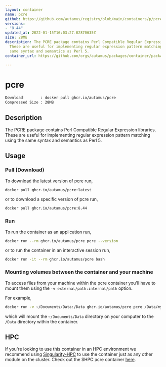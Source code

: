 ```yaml
---
layout: container
name: pcre
github: https://github.com/autamus/registry/blob/main/containers/p/pcre/spack.yaml
versions:
- "8.44"
updated_at: 2022-01-15T16:03:27.02870635Z
size: 28MB
description: The PCRE package contains Perl Compatible Regular Expression libraries.
  These are useful for implementing regular expression pattern matching using the
  same syntax and semantics as Perl 5.
container_url: https://github.com/orgs/autamus/packages/container/package/pcre

---
```

# pcre
```bash 
Download        : docker pull ghcr.io/autamus/pcre
Compressed Size : 28MB
```

## Description
The PCRE package contains Perl Compatible Regular Expression libraries. These are useful for implementing regular expression pattern matching using the same syntax and semantics as Perl 5.

## Usage
### Pull (Download)
To download the latest version of pcre run,

```bash
docker pull ghcr.io/autamus/pcre:latest
```

or to download a specific version of pcre run,

```bash
docker pull ghcr.io/autamus/pcre:8.44
```
### Run
To run the container as an application run,
```bash
docker run --rm ghcr.io/autamus/pcre pcre --version
```

or to run the container in an interactive session run,
```bash
docker run -it --rm ghcr.io/autamus/pcre bash
```

### Mounting volumes between the container and your machine
To access files from your machine within the pcre container you'll have to mount them using the `-v external/path:internal/path` option.

For example,
```bash
docker run -v ~/Documents/Data:/Data ghcr.io/autamus/pcre pcre /Data/myData.csv
```
which will mount the `~/Documents/Data` directory on your computer to the `/Data` directory within the container.

## HPC
If you're looking to use this container in an HPC environment we recommend using [Singularity-HPC](https://singularity-hpc.readthedocs.io) to use the container just as any other module on the cluster. Check out the SHPC pcre container [here](https://singularityhub.github.io/singularity-hpc/r/ghcr.io-autamus-pcre/).
